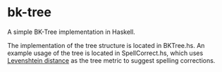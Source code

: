 bk-tree
=======

A simple BK-Tree implementation in Haskell. 

The implementation of the tree structure is located in BKTree.hs. An example usage of the tree is located in SpellCorrect.hs, which uses [Levenshtein distance](http://en.wikipedia.org/wiki/Levenshtein_distance) as the tree metric to suggest spelling corrections.
